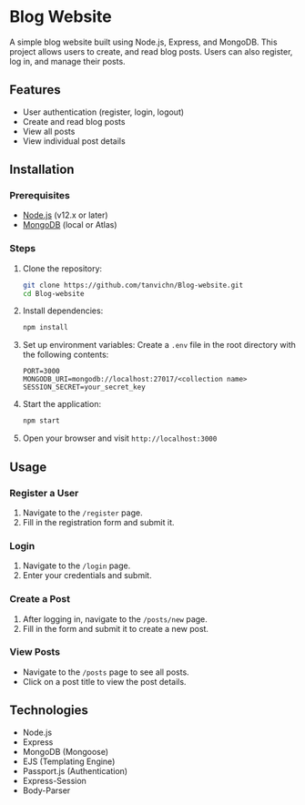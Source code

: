 # Blog Website
A simple blog website built using Node.js, Express, and MongoDB. This project allows users to create, and read blog posts. Users can also register, log in, and manage their posts.

## Features

- User authentication (register, login, logout)
- Create and read blog posts
- View all posts
- View individual post details

## Installation

### Prerequisites

- [Node.js](https://nodejs.org/en/) (v12.x or later)
- [MongoDB](https://www.mongodb.com/) (local or Atlas)

### Steps

1. Clone the repository:
    ```bash
    git clone https://github.com/tanvichn/Blog-website.git
    cd Blog-website
    ```
2. Install dependencies:
    ```bash
    npm install
    ```
3. Set up environment variables:
    Create a `.env` file in the root directory with the following contents:
    ```
    PORT=3000
    MONGODB_URI=mongodb://localhost:27017/<collection name>
    SESSION_SECRET=your_secret_key
    ```
4. Start the application:
    ```bash
    npm start
    ```
5. Open your browser and visit `http://localhost:3000`

## Usage

### Register a User
1. Navigate to the `/register` page.
2. Fill in the registration form and submit it.

### Login
1. Navigate to the `/login` page.
2. Enter your credentials and submit.

### Create a Post
1. After logging in, navigate to the `/posts/new` page.
2. Fill in the form and submit it to create a new post.

### View Posts
- Navigate to the `/posts` page to see all posts.
- Click on a post title to view the post details.
  
## Technologies

- Node.js
- Express
- MongoDB (Mongoose)
- EJS (Templating Engine)
- Passport.js (Authentication)
- Express-Session
- Body-Parser

